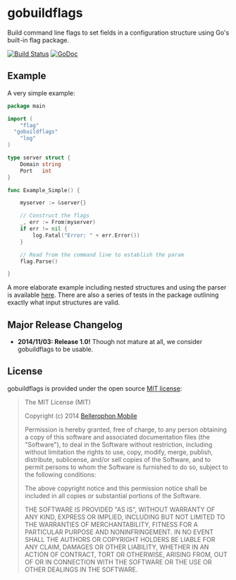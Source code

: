 gobuildflags
============

Build command line flags to set fields in a configuration structure
using Go's built-in flag package.

[![Build Status](https://travis-ci.org/BellerophonMobile/gobuildflags.svg)](https://travis-ci.org/BellerophonMobile/gobuildflags) [![GoDoc](https://godoc.org/github.com/BellerophonMobile/gobuildflags?status.svg)](https://godoc.org/github.com/BellerophonMobile/gobuildflags)

## Example

A very simple example:

```go
package main

import (
	"flag"
  "gobuildflags"
	"log"
)

type server struct {
	Domain string
	Port   int
}

func Example_Simple() {

	myserver := &server{}

	// Construct the flags
	_, err := From(myserver)
	if err != nil {
		log.Fatal("Error: " + err.Error())
	}

	// Read from the command line to establish the param
	flag.Parse()

}
```

A more elaborate example including nested structures and using the
parser is available
[here](https://github.com/BellerophonMobile/gobuildflags/blob/master/doc_extended_test.go).
There are also a series of tests in the package outlining exactly what
input structures are valid.


## Major Release Changelog

 * **2014/11/03: Release 1.0!** Though not mature at all, we consider
   gobuildflags to be usable.


## License

gobuildflags is provided under the open source
[MIT license](http://opensource.org/licenses/MIT):

> The MIT License (MIT)
>
> Copyright (c) 2014 [Bellerophon Mobile](http://bellerophonmobile.com/)
> 
>
> Permission is hereby granted, free of charge, to any person
> obtaining a copy of this software and associated documentation files
> (the "Software"), to deal in the Software without restriction,
> including without limitation the rights to use, copy, modify, merge,
> publish, distribute, sublicense, and/or sell copies of the Software,
> and to permit persons to whom the Software is furnished to do so,
> subject to the following conditions:
>
> The above copyright notice and this permission notice shall be
> included in all copies or substantial portions of the Software.
>
> THE SOFTWARE IS PROVIDED "AS IS", WITHOUT WARRANTY OF ANY KIND,
> EXPRESS OR IMPLIED, INCLUDING BUT NOT LIMITED TO THE WARRANTIES OF
> MERCHANTABILITY, FITNESS FOR A PARTICULAR PURPOSE AND
> NONINFRINGEMENT. IN NO EVENT SHALL THE AUTHORS OR COPYRIGHT HOLDERS
> BE LIABLE FOR ANY CLAIM, DAMAGES OR OTHER LIABILITY, WHETHER IN AN
> ACTION OF CONTRACT, TORT OR OTHERWISE, ARISING FROM, OUT OF OR IN
> CONNECTION WITH THE SOFTWARE OR THE USE OR OTHER DEALINGS IN THE
> SOFTWARE.
